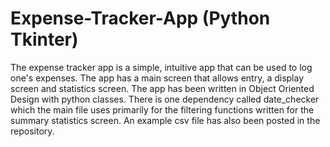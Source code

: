 # Expense-Tracker-App (Python Tkinter)
The expense tracker app is a simple, intuitive app that can be used to log one's expenses. 
The app has a main screen that allows entry, a display screen and statistics screen.
The app has been written in Object Oriented Design with python classes. 
There is one dependency called date_checker which the main file uses primarily for the filtering functions written for the summary statistics screen.
An example csv file has also been posted in the repository.
